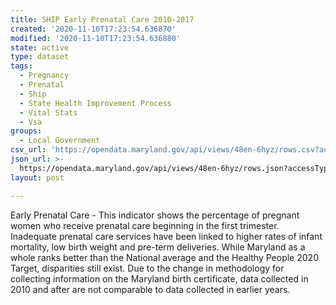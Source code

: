 ```yaml
---
title: SHIP Early Prenatal Care 2010-2017
created: '2020-11-10T17:23:54.636870'
modified: '2020-11-10T17:23:54.636880'
state: active
type: dataset
tags:
  - Pregnancy
  - Prenatal
  - Ship
  - State Health Improvement Process
  - Vital Stats
  - Vsa
groups:
  - Local Government
csv_url: 'https://opendata.maryland.gov/api/views/48en-6hyz/rows.csv?accessType=DOWNLOAD'
json_url: >-
  https://opendata.maryland.gov/api/views/48en-6hyz/rows.json?accessType=DOWNLOAD
layout: post

---
```

Early Prenatal Care - This indicator shows the percentage of pregnant women who receive prenatal care beginning in the first trimester. Inadequate prenatal care services have been linked to higher rates of infant mortality, low birth weight and pre-term deliveries. While Maryland as a whole ranks better than the National average and the Healthy People 2020 Target, disparities still exist. Due to the change in methodology for collecting information on the Maryland birth certificate, data collected in 2010 and after are not comparable to data collected in earlier years.
